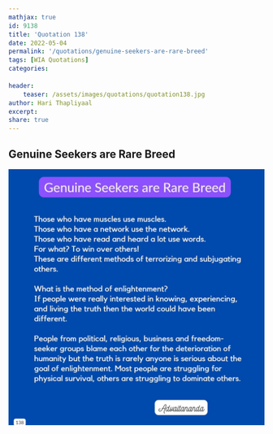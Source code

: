 ```yaml
---
mathjax: true
id: 9138
title: 'Quotation 138'
date: 2022-05-04
permalink: '/quotations/genuine-seekers-are-rare-breed'
tags: [WIA Quotations] 
categories: 

header:
    teaser: /assets/images/quotations/quotation138.jpg
author: Hari Thapliyaal 
excerpt:
share: true 
---
```


## Genuine Seekers are Rare Breed

![Genuine Seekers are Rare Breed](/assets/images/quotations/quotation138.jpg)
